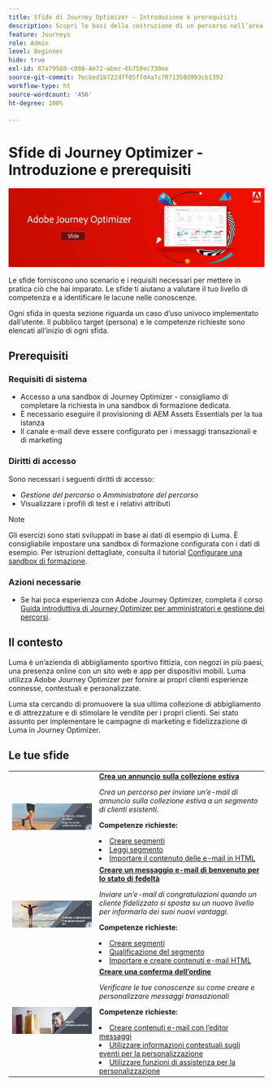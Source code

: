 ```yaml
---
title: Sfide di Journey Optimizer - Introduzione e prerequisiti
description: Scopri le basi della costruzione di un percorso nell’area di lavoro del percorso.
feature: Journeys
role: Admin
level: Beginner
hide: true
exl-id: 87a79560-c098-4e72-abec-6b750ec730ee
source-git-commit: 7ecbed1b722d7f05ffd4a7c7071358d993cb1392
workflow-type: ht
source-wordcount: '456'
ht-degree: 100%

---
```


# Sfide di Journey Optimizer - Introduzione e prerequisiti

![Banner per le sfide AJO](./assets/ajo-banner-challenges.png)

Le sfide forniscono uno scenario e i requisiti necessari per mettere in pratica ciò che hai imparato. Le sfide ti aiutano a valutare il tuo livello di competenza e a identificare le lacune nelle conoscenze.

Ogni sfida in questa sezione riguarda un caso d’uso univoco implementato dall’utente. Il pubblico target (persona) e le competenze richieste sono elencati all’inizio di ogni sfida.

## Prerequisiti

### Requisiti di sistema

* Accesso a una sandbox di Journey Optimizer - consigliamo di completare la richiesta in una sandbox di formazione dedicata.
* È necessario eseguire il provisioning di AEM Assets Essentials per la tua istanza
* Il canale e-mail deve essere configurato per i messaggi transazionali e di marketing

### Diritti di accesso

Sono necessari i seguenti diritti di accesso:
* *Gestione del percorso* o *Amministratore del percorso*
* Visualizzare i profili di test e i relativi attributi

>[!NOTE]
> Gli esercizi sono stati sviluppati in base ai dati di esempio di Luma. È consigliabile impostare una sandbox di formazione configurata con i dati di esempio. Per istruzioni dettagliate, consulta il tutorial [Configurare una sandbox di formazione](/help/tutorial-configure-a-training-sandbox/introduction-and-prerequisites.md).

### Azioni necessarie

* Se hai poca esperienza con Adobe Journey Optimizer, completa il corso [Guida introduttiva di Journey Optimizer per amministratori e gestione dei percorsi](https://experienceleague.adobe.com/docs/courses/using/journeyoptimizer-u-1-2022-1-1-0.html?lang=it).


## Il contesto

Luma è un’azienda di abbigliamento sportivo fittizia, con negozi in più paesi, una presenza online con un sito web e app per dispositivi mobili. Luma utilizza Adobe Journey Optimizer per fornire ai propri clienti esperienze connesse, contestuali e personalizzate.

Luma sta cercando di promuovere la sua ultima collezione di abbigliamento e di attrezzature e di stimolare le vendite per i propri clienti. Sei stato assunto per implementare le campagne di marketing e fidelizzazione di Luma in Journey Optimizer.

## Le tue sfide

<table>
<tr>
<td>
 <div>
      <a href="summer-collection-announcement-challenge.md">
        <img alt="Immagine per l’annuncio sulla collezione estiva" src="./assets/email-assets/luma-transactional-onboarding-3.png"/>
      </a>
      </div>
  </td>
  <td>
   <strong><a href="summer-collection-announcement-challenge.md">Crea un annuncio sulla collezione estiva</strong>
    </a>
      <p>
      <em>Crea un percorso per inviare un’e-mail di annuncio sulla collezione estiva a un segmento di clienti esistenti. </em>
      <p>
      <b>Competenze richieste:</b>
      <li><a href="https://experienceleague.adobe.com/docs/journey-optimizer-learn/tutorials/profiles-segments-subscriptions/create-segments.html?lang=it"> Creare segmenti</li>
      <li><a href="https://experienceleague.adobe.com/docs/journey-optimizer-learn/tutorials/create-journeys/use-case-read-segment.html?lang=it">Leggi segmento</li>
       <li><a href="https://experienceleague.adobe.com/docs/journey-optimizer-learn/tutorials/email-channel/import-and-author-html-email-content.html?lang=it">Importare il contenuto delle e-mail in HTML</li>
  </td>
  </tr>
   <tr>
    <td>
    <div>
    <a>
      <img alt="Ti diamo il benvenuto" src="./assets/email-assets/luma-transactional-onboarding-1.png"/>
    </a>
    </div>
    <td>
    <div >
      <a>
    <strong><a href="loyalty-status-welcome-email-challenge.md">Creare un messaggio e-mail di benvenuto per lo stato di fedeltà</strong>
    </a>
    </div>
    <p>
    <em>Inviare un’e-mail di congratulazioni quando un cliente fidelizzato si sposta su un nuovo livello per informarlo dei suoi nuovi vantaggi.</em>
    <p>
    <b>Competenze richieste:</b>
      <li><a href="https://experienceleague.adobe.com/docs/journey-optimizer-learn/tutorials/profiles-segments-subscriptions/create-segments.html?lang=it"> Creare segmenti</li>
      <li><a href="https://experienceleague.adobe.com/docs/journey-optimizer-learn/tutorials/create-journeys/use-case-read-segment-qualification.html?lang=it">Qualificazione del segmento</li>
      <li><a href="https://experienceleague.adobe.com/docs/journey-optimizer-learn/tutorials/email-channel/import-and-author-html-email-content.html?lang=it">Importare e creare contenuti e-mail HTML</li>
  </td>
  </tr>
  <tr>
  <td>
  <div>
    <a href="order-confirmation-challenge.md">
      <img alt="E-mail Luma" src="./assets/email-assets/luma-transactional-order-confirmation.png"/>
    </a>
  </td>
  <td>
      <a href="order-confirmation-challenge.md">
    <strong><a href="order-confirmation-challenge.md">Creare una conferma dell’ordine</strong>
    </a>
    <div>
    <p>
    <em>Verificare le tue conoscenze su come creare e personalizzare messaggi transazionali
    </em>
    <p>
    <b>Competenze richieste:</b>
      <li><a href="https://experienceleague.adobe.com/docs/journey-optimizer-learn/tutorials/email-channel/create-content-with-the-email-designer.html?lang=it"> Creare contenuti e-mail con l’editor messaggi</li>
      <li><a href="https://experienceleague.adobe.com/docs/journey-optimizer-learn/tutorials/personalize-content/use-contextual-event-information-for-personalization.html?lang=it">Utilizzare informazioni contestuali sugli eventi per la personalizzazione</li>
      <li><a href="https://experienceleague.adobe.com/docs/journey-optimizer-learn/tutorials/personalize-content/use-helper-functions-for-personalization.html?lang=it">Utilizzare funzioni di assistenza per la personalizzazione</li>
  </td>
</table>

